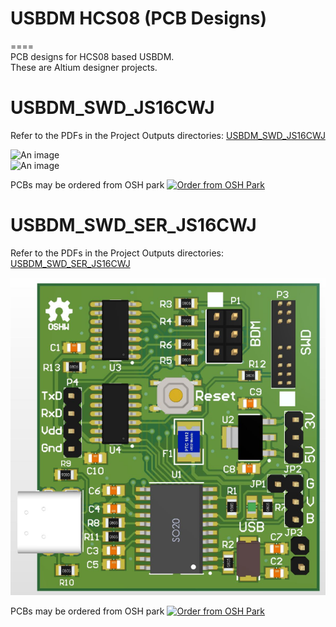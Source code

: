 # USBDM HCS08 (PCB Designs)  
====  
PCB designs for HCS08 based USBDM.  
These are Altium designer projects.  

USBDM_SWD_JS16CWJ
====
Refer to the PDFs in the Project Outputs directories:  <a href="https://github.com/podonoghue/usbdm-hcs08/blob/master/Hardware/USBDM_SWD_JS16CWJ/Project%20Outputs%20for%20USBDM_SWD_JS16CWJ/USBDM_SWD_JS16CWJ.pdf">USBDM_SWD_JS16CWJ</a>  

![An image](https://raw.githubusercontent.com/podonoghue/usbdm-hcs08/master/Hardware/USBDM_SWD_JS16CWJ/Top.png "Top Board Image")  
![An image](https://raw.githubusercontent.com/podonoghue/usbdm-hcs08/master/Hardware/USBDM_SWD_JS16CWJ/Bottom.png "Bottom Board Image")  

PCBs may be ordered from OSH park  <a href="https://oshpark.com/shared_projects/hvyCC4BS"><img src="https://oshpark.com/assets/badge-5b7ec47045b78aef6eb9d83b3bac6b1920de805e9a0c227658eac6e19a045b9c.png" alt="Order from OSH Park"></img></a>

USBDM_SWD_SER_JS16CWJ
====
Refer to the PDFs in the Project Outputs directories:  <a href="https://github.com/podonoghue/usbdm-hcs08/blob/master/Hardware/USBDM_SWD_SER_JS16CWJ/Project%20Outputs%20for%20USBDM_SWD_SER_JS16CWJ/USBDM_SWD_SER_JS16CWJ.pdf">USBDM_SWD_SER_JS16CWJ</a>  

![An image](https://raw.githubusercontent.com/podonoghue/usbdm-hcs08/master/Hardware/USBDM_SWD_SER_JS16CWJ/Top.png "Top Board Image")  

PCBs may be ordered from OSH park  <a href="https://oshpark.com/shared_projects/FYjaefCa"><img src="https://oshpark.com/assets/badge-5b7ec47045b78aef6eb9d83b3bac6b1920de805e9a0c227658eac6e19a045b9c.png" alt="Order from OSH Park"></img></a>